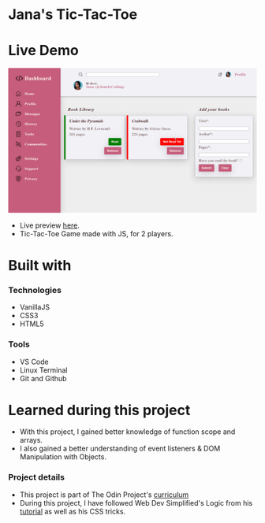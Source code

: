 <h1> Jana's Tic-Tac-Toe </h1>

# Live Demo 
![](https://github.com/janaiscoding/library/blob/main/assets/library-preview.gif)

- Live preview [here](https://janaiscoding.github.io/tic-tac-toe/).
- Tic-Tac-Toe Game made with JS, for 2 players.</br>

<h1> Built with </h1>

<h3> Technologies </h3>

- VanillaJS
- CSS3
- HTML5

<h3> Tools </h3>

- VS Code 
- Linux Terminal
- Git and Github

<h1>Learned during this project</h1>

- With this project, I gained better knowledge of function scope and arrays. </br>
- I also gained a better understanding of event listeners & DOM Manipulation with Objects. </br>


<h3> Project details </h3>

- This project is part of The Odin Project's [curriculum](https://www.theodinproject.com/lessons/node-path-javascript-tic-tac-toe)
- During this project, I have followed Web Dev Simplified's Logic from his [tutorial](https://www.youtube.com/watch?v=Y-GkMjUZsmM) as well as his CSS tricks.

